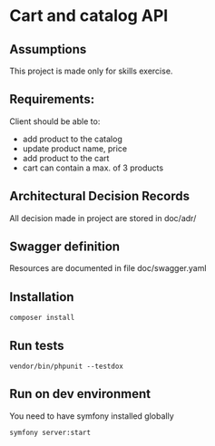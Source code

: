 # Cart and catalog API

## Assumptions

This project is made only for skills exercise. 

## Requirements:

Client should be able to:

- add product to the catalog
- update product name, price
- add product to the cart
- cart can contain a max. of 3 products

## Architectural Decision Records

All decision made in project are stored in doc/adr/

## Swagger definition

Resources are documented in file doc/swagger.yaml

## Installation

``composer install``

## Run tests

``vendor/bin/phpunit --testdox``

## Run on dev environment

You need to have symfony installed globally

``symfony server:start``

